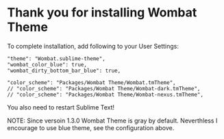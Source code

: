 Thank you for installing Wombat Theme
=====================================

To complete installation, add following to your User Settings:

    "theme": "Wombat.sublime-theme",
    "wombat_color_blue": true,
    "wombat_dirty_bottom_bar_blue": true,

    "color_scheme": "Packages/Wombat Theme/Wombat.tmTheme",
    // "color_scheme": "Packages/Wombat Theme/Wombat-dark.tmTheme",
    // "color_scheme": "Packages/Wombat Theme/Wombat-nexus.tmTheme",

You also need to restart Sublime Text!

NOTE: Since versoin 1.3.0 Wombat Theme is gray by default.
      Neverthless I encourage to use blue theme, see the configuration above.
